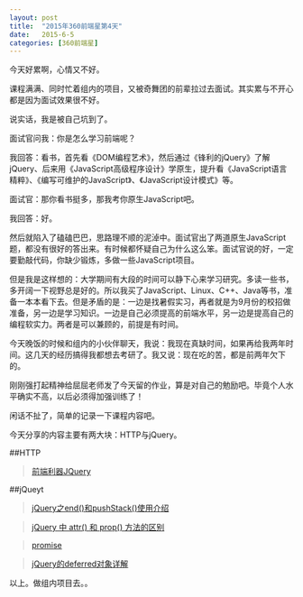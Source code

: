 ```yaml
---
layout: post
title:  "2015年360前端星第4天"
date:   2015-6-5
categories: [360前端星]
---
```


今天好累啊，心情又不好。

课程满满、同时忙着组内的项目，又被奇舞团的前辈拉过去面试。其实累与不开心都是因为面试效果很不好。

说实话，我是被自己坑到了。

面试官问我：你是怎么学习前端呢？

我回答：看书，首先看《DOM编程艺术》，然后通过《锋利的jQuery》了解jQuery、后来用《JavaScript高级程序设计》学原生，提升看《JavaScript语言精粹》、《编写可维护的JavaScript》、《JavaScript设计模式》等。

面试官：那你看书挺多，那我考你原生JavaScript吧。

我回答：好。

然后就陷入了磕磕巴巴，思路理不顺的泥淖中。面试官出了两道原生JavaScript题，都没有很好的答出来。有时候都怀疑自己为什么这么笨。面试官说的好，一定要勤敲代码，你缺少锻炼，多做一些JavaScript项目。

但是我是这样想的：大学期间有大段的时间可以静下心来学习研究。多读一些书，多开阔一下视野总是好的。所以我买了JavaScript、Linux、C++、Java等书，准备一本本看下去。但是矛盾的是：一边是找暑假实习，再者就是为9月份的校招做准备，另一边是学习知识。一边是自己必须提高的前端水平，另一边是提高自己的编程软实力。两者是可以兼顾的，前提是有时间。

今天晚饭的时候和组内的小伙伴聊天，我说：我现在真缺时间，如果再给我两年时间。这几天的经历搞得我都想去考研了。我又说：现在吃的苦，都是前两年欠下的。

刚刚强打起精神给屈屈老师发了今天留的作业，算是对自己的勉励吧。毕竟个人水平确实不高，以后必须得加强训练了！


闲话不扯了，简单的记录一下课程内容吧。

今天分享的内容主要有两大块：HTTP与jQuery。

##HTTP

> [前端利器JQuery](http://chevion.github.io/%E5%89%8D%E7%AB%AF%E6%98%9F%E8%AE%A1%E5%88%92-%E5%89%8D%E7%AB%AF%E5%88%A9%E5%99%A8JQuery.html#/)

##jQueyt

> [jQuery之end()和pushStack()使用介绍](http://www.jb51.net/article/29648.htm)

> [jQuery 中 attr() 和 prop() 方法的区别](http://wenzhixin.net.cn/2013/05/24/jquery_attr_prop)

> [promise](https://developer.mozilla.org/zh-CN/docs/Web/JavaScript/Reference/Global_Objects/Promise)

> [jQuery的deferred对象详解](http://www.ruanyifeng.com/blog/2011/08/a_detailed_explanation_of_jquery_deferred_object.html)


以上。做组内项目去。。